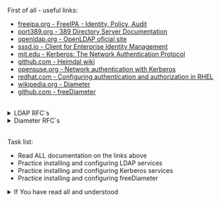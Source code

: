 First of all - useful links:

- [freeipa.org - FreeIPA - Identity, Policy, Audit](https://www.freeipa.org/)
- [port389.org - 389 Directory Server Documentation](https://www.port389.org/docs/389ds/documentation.html)
- [openldap.org - OpenLDAP oficial site](https://www.openldap.org/)
- [sssd.io - Client for Enterprise Identity Management](https://sssd.io/)
- [mit.edu - Kerberos: The Network Authentication Protocol](https://web.mit.edu/kerberos/)
- [github.com - Heimdal wiki](https://github.com/heimdal/heimdal/wiki)
- [opensuse.org - Network authentication with Kerberos](https://doc.opensuse.org/documentation/leap/security/html/book-security/cha-security-kerberos.html)
- [redhat.com - Configuring authentication and authorization in RHEL](https://access.redhat.com/documentation/en-us/red_hat_enterprise_linux/9/html/configuring_authentication_and_authorization_in_rhel/index)
- [wikipedia.org - Diameter](https://en.wikipedia.org/wiki/Diameter_(protocol))
- [github.com - freeDiameter](https://github.com/freeDiameter/freeDiameter)
<br>
<details><summary>LDAP RFC`s</summary>
<pre>
  <a href="https://datatracker.ietf.org/doc/html/rfc4510">RFC 4510</a> — Lightweight Directory Access Protocol (LDAP): Technical Specification Roadmap (obsoletes RFC 3377)
  <a href="https://datatracker.ietf.org/doc/html/rfc4511">RFC 4511</a> — Lightweight Directory Access Protocol (LDAP): The Protocol
  <a href="https://datatracker.ietf.org/doc/html/rfc4512">RFC 4512</a> — Lightweight Directory Access Protocol (LDAP): Directory Information Models
  <a href="https://datatracker.ietf.org/doc/html/rfc4513">RFC 4513</a> — Lightweight Directory Access Protocol (LDAP): Authentication Methods and Security Mechanisms
  <a href="https://datatracker.ietf.org/doc/html/rfc4514">RFC 4514</a> — Lightweight Directory Access Protocol (LDAP): String Representation of Distinguished Names
  <a href="https://datatracker.ietf.org/doc/html/rfc4515">RFC 4515</a> — Lightweight Directory Access Protocol (LDAP): String Representation of Search Filters
  <a href="https://datatracker.ietf.org/doc/html/rfc4516">RFC 4516</a> — Lightweight Directory Access Protocol (LDAP): Uniform Resource Locator
  <a href="https://datatracker.ietf.org/doc/html/rfc4517">RFC 4517</a> — Lightweight Directory Access Protocol (LDAP): Syntaxes and Matching Rules
  <a href="https://datatracker.ietf.org/doc/html/rfc4518">RFC 4518</a> — Lightweight Directory Access Protocol (LDAP): Internationalized String Preparation
  <a href="https://datatracker.ietf.org/doc/html/rfc4519">RFC 4519</a> — Lightweight Directory Access Protocol (LDAP): Schema for User Applications
  <a href="https://datatracker.ietf.org/doc/html/rfc4520">RFC 4520</a> (aka BCP 64) — Internet Assigned Numbers Authority (IANA) Considerations for the Lightweight Directory Access Protocol (LDAP) (obsoletes RFC 3383)
  <a href="https://datatracker.ietf.org/doc/html/rfc4521">RFC 4521</a> (aka BCP 118) — Considerations for Lightweight Directory Access Protocol (LDAP): Extension
</pre>
</details>
<details><summary>Diameter RFC`s</summary>
<pre>
  <a href="https://datatracker.ietf.org/doc/html/rfc6733">RFC 6733</a> — Diameter Base Protocol.
  <a href="https://datatracker.ietf.org/doc/html/rfc3589">RFC 3589</a> — Diameter Command Codes for Third Generation Partnership Project (3GPP) Release 5.		
  <a href="https://datatracker.ietf.org/doc/html/rfc4004">RFC 4004</a> — Diameter Mobile IPv4 Application.	
  <a href="https://datatracker.ietf.org/doc/html/rfc4072">RFC 4072</a> — Diameter Extensible Authentication Protocol (EAP) Application.
  <a href="https://datatracker.ietf.org/doc/html/rfc4740">RFC 4740</a> — Diameter Session Initiation Protocol (SIP) Application. M.
  <a href="https://datatracker.ietf.org/doc/html/rfc5224">RFC 5224</a> — Diameter Policy Processing Application.
  <a href="https://datatracker.ietf.org/doc/html/rfc5431">RFC 5431</a> — Diameter ITU-T Rw Policy Enforcement Interface Application.
  <a href="https://datatracker.ietf.org/doc/html/rfc5447">RFC 5447</a> — Diameter Mobile IPv6: Support for Network Access Server to Diameter Server Interaction.
  <a href="https://datatracker.ietf.org/doc/html/rfc5516">RFC 5516</a> — Diameter Command Code Registration for the Third Generation Partnership Project (3GPP) Evolved Packet System (EPS).
  <a href="https://datatracker.ietf.org/doc/html/rfc5624">RFC 5624</a> — Quality of Service Parameters for Usage with Diameter.
  <a href="https://datatracker.ietf.org/doc/html/rfc6737">RFC 6737</a> — The Diameter Capabilities Update Application.
  <a href="https://datatracker.ietf.org/doc/html/rfc7155">RFC 7155</a> — Diameter Network Access Server Application.
  <a href="https://datatracker.ietf.org/doc/html/rfc8506">RFC 8506</a> — Diameter Credit-Control Application.
</pre>
</details>
<br>

Task list:

- Read ALL documentation on the links above
- Practice installing and configuring LDAP services
- Practice installing and configuring Kerberos services
- Practice installing and configuring freeDiameter

<details><summary>If You have read all and understood</summary>
<pre>
`touch IReadAllAndUndnderstood`{{exec}}
</pre>
